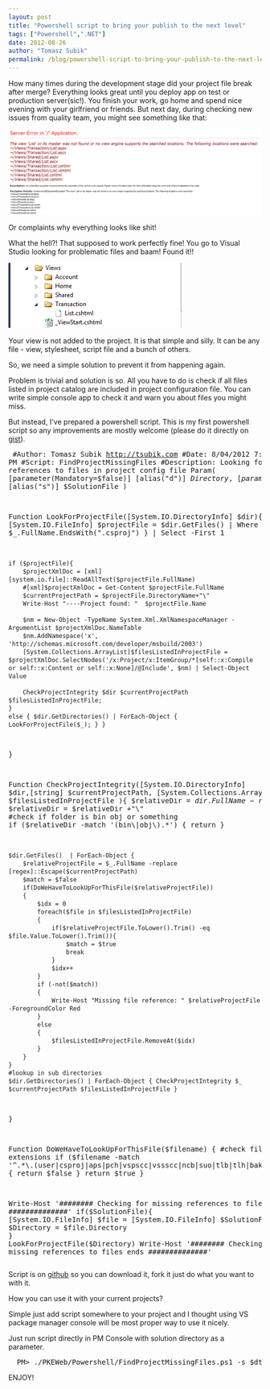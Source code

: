 ```yaml
---
layout: post
title: "Powershell script to bring your publish to the next level"
tags: ["Powershell",".NET"]
date: 2012-08-26
author: "Tomasz Subik"
permalink: /blog/powershell-script-to-bring-your-publish-to-the-next-level/
---
```


How many times during the development stage did your project file break after merge? Everything looks great until you deploy
app on test or production server(sic!). You finish your work, go home and spend
nice evening with your girlfriend or friends. But next day, during checking new
issues from quality team, you might see something like that:

![Powershell_01](/images/blog/powershell_01.png "View not found")
<!--more-->

Or complaints why everything looks like shit!

What the hell?! That supposed to work perfectly fine! You go to Visual Studio looking for problematic files and baam! Found it!!

![Powershell_02](/images/blog/powershell_02.png "Solution Explorer")

Your view is not added to the project. It is that simple and silly. It can be any file - view,
stylesheet, script file and a bunch of others.

So, we need a simple solution to prevent it from happening again.

Problem is trivial and solution is so. All you have to do is check if all files listed in project
catalog are included in project configuration file. You can write simple console app to
check it and warn you about files you might miss.

But instead, I've prepared a powershell script. This is my first powershell script so any improvements
are mostly welcome (please do it directly on <a href="https://gist.github.com/3296391">gist</a>).

<noscript><pre>
#Author: Tomasz Subik http://tsubik.com
#Date: 8/04/2012 7:35:55 PM
#Script: FindProjectMissingFiles
#Description: Looking for missing references to files in project config file
Param(
    [parameter(Mandatory=$false)]
    [alias("d")]
    $Directory,
    [parameter(Mandatory=$false)]
    [alias("s")]
    $SolutionFile
)

Function LookForProjectFile([System.IO.DirectoryInfo] $dir){
    [System.IO.FileInfo] $projectFile = $dir.GetFiles() | Where { $_.FullName.EndsWith(".csproj") } | Select -First 1

    if ($projectFile){
        $projectXmlDoc = [xml][system.io.file]::ReadAllText($projectFile.FullName)
        #[xml]$projectXmlDoc = Get-Content $projectFile.FullName
        $currentProjectPath = $projectFile.DirectoryName+"\"
        Write-Host "----Project found: "  $projectFile.Name

        $nm = New-Object -TypeName System.Xml.XmlNamespaceManager -ArgumentList $projectXmlDoc.NameTable
        $nm.AddNamespace('x', 'http://schemas.microsoft.com/developer/msbuild/2003')
        [System.Collections.ArrayList]$filesListedInProjectFile = $projectXmlDoc.SelectNodes('/x:Project/x:ItemGroup/*[self::x:Compile or self::x:Content or self::x:None]/@Include', $nm) | Select-Object Value

        CheckProjectIntegrity $dir $currentProjectPath $filesListedInProjectFile;
    }
    else { $dir.GetDirectories() | ForEach-Object { LookForProjectFile($_); } }
}

Function CheckProjectIntegrity([System.IO.DirectoryInfo] $dir,[string] $currentProjectPath,  [System.Collections.ArrayList] $filesListedInProjectFile ){
    $relativeDir = $dir.FullName -replace [regex]::Escape($currentProjectPath)
    $relativeDir = $relativeDir +"\"
    #check if folder is bin obj or something
    if ($relativeDir -match '(bin\\|obj\\).*') { return }

    $dir.GetFiles()  | ForEach-Object {
        $relativeProjectFile = $_.FullName -replace [regex]::Escape($currentProjectPath)
        $match = $false
        if(DoWeHaveToLookUpForThisFile($relativeProjectFile))
        {
            $idx = 0
            foreach($file in $filesListedInProjectFile)
            {
                if($relativeProjectFile.ToLower().Trim() -eq $file.Value.ToLower().Trim()){
                    $match = $true
                    break
                }
                $idx++
            }
            if (-not($match))
            {
                Write-Host "Missing file reference: " $relativeProjectFile -ForegroundColor Red
            }
            else
            {
                $filesListedInProjectFile.RemoveAt($idx)
            }
        }
    }
    #lookup in sub directories
    $dir.GetDirectories() | ForEach-Object { CheckProjectIntegrity $_ $currentProjectPath $filesListedInProjectFile }
}

Function DoWeHaveToLookUpForThisFile($filename)
{
    #check file extensions
    if ($filename -match '^.*\.(user|csproj|aps|pch|vspscc|vssscc|ncb|suo|tlb|tlh|bak|log|lib|sdf)$') { return $false }
    return $true
}

Write-Host '######## Checking for missing references to files started ##############'
if($SolutionFile){
  [System.IO.FileInfo] $file = [System.IO.FileInfo] $SolutionFile
  $Directory = $file.Directory
}
LookForProjectFile($Directory)
Write-Host '######## Checking for missing references to files ends ##############'
</pre></noscript>
<script src="https://gist.github.com/3296391.js?file=FindProjectMissingFilesReferences.ps1"> </script>

Script is on <a href="https://gist.github.com/3296391">github</a> so you can download it,
fork it just do what you want to with it.

How you can use it with your current projects?

Simple just add script somewhere to your project and I thought using VS package manager
console will be most proper way to use it nicely.

Just run script directly in PM Console with solution directory as a parameter.

<noscript>
<pre>
  PM> ./PKEWeb/Powershell/FindProjectMissingFiles.ps1 -s $dte.Solution.FileName
</pre>
</noscript>
<script src="https://gist.github.com/3296391.js?file=PM.ps1"> </script>
ENJOY!
